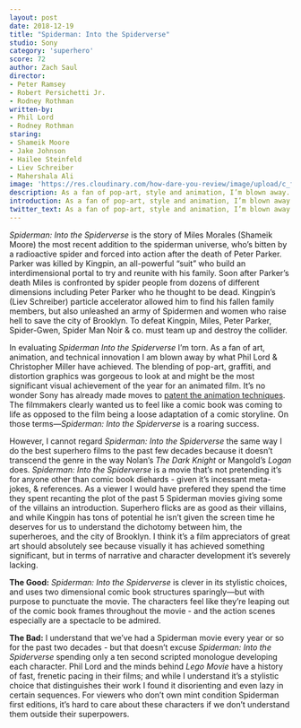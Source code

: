 ```yaml
---
layout: post
date: 2018-12-19
title: "Spiderman: Into the Spiderverse"
studio: Sony
category: 'superhero'
score: 72
author: Zach Saul
director: 
- Peter Ramsey
- Robert Persichetti Jr.
- Rodney Rothman
written-by: 
- Phil Lord 
- Rodney Rothman
staring:
- Shameik Moore
- Jake Johnson
- Hailee Steinfeld
- Liev Schreiber
- Mahershala Ali
image: 'https://res.cloudinary.com/how-dare-you-review/image/upload/c_fill,h_399,w_760/v1529979103/spiderman-into-the-spiderverse.jpg'
description: As a fan of pop-art, style and animation, I’m blown away. As a fan of cohesive narrative and character development I’m left disappointed at what could have been.   
introduction: As a fan of pop-art, style and animation, I’m blown away. As a fan of cohesive narrative and character development I’m left disappointed at what could have been.  
twitter_text: As a fan of pop-art, style and animation, I’m blown away. As a fan of cohesive narrative and character development I’m left disappointed at what could have been.
---
```




*Spiderman: Into the Spiderverse* is the story of Miles Morales (Shameik Moore) the most recent addition to the spiderman universe, who’s bitten by a radioactive spider and forced into action after the death of Peter Parker. Parker was killed by Kingpin, an all-powerful “suit” who build an interdimensional portal to try and reunite with his family. Soon after Parker’s death Miles is confronted by spider people from dozens of different dimensions including Peter Parker who he thought to be dead. Kingpin’s (Liev Schreiber) particle accelerator allowed him to find his fallen family members, but also unleashed an army of Spidermen and women who raise hell to save the city of Brooklyn. To defeat Kingpin, Miles, Peter Parker, Spider-Gwen, Spider Man Noir & co. must team up and destroy the collider.

In evaluating *Spiderman Into the Spiderverse* I’m torn. As a fan of art, animation, and technical innovation I am blown away by what Phil Lord & Christopher Miller have achieved. The blending of pop-art, graffiti, and distortion graphics was gorgeous to look at and might be the most significant visual achievement of the year for an animated film. It’s no wonder Sony has already made moves to [patent the animation techniques](https://www.complex.com/pop-culture/2018/12/sony-wants-to-patent-animation-tech-in-spider-man). The filmmakers clearly wanted us to feel like a comic book was coming to life as opposed to the film being a loose adaptation of a comic storyline. On those terms—*Spiderman: Into the Spiderverse* is a roaring success. 

However, I cannot regard *Spiderman: Into the Spiderverse* the same way I do the best superhero films to the past few decades because it doesn’t transcend the genre in the way Nolan’s *The Dark Knight* or Mangold’s *Logan* does. *Spiderman: Into the Spiderverse* is a movie that’s not pretending it’s for anyone other than comic book diehards - given it’s incessant meta-jokes, & references. As a viewer I would have prefered they spend the time they spent recanting the plot of the past 5 Spiderman movies giving some of the villains an introduction. Superhero flicks are as good as their villains, and while Kingpin has tons of potential he isn’t given the screen time he deserves for us to understand the dichotomy between him, the superheroes, and the city of Brooklyn. I think it’s a film appreciators of great art should absolutely see because visually it has achieved something significant, but in terms of narrative and character development it’s severely lacking. 

**The Good:** *Spiderman: Into the Spiderverse* is clever in its stylistic choices, and uses two dimensional comic book structures sparingly—but with purpose to punctuate the movie. The characters feel like they’re leaping out of the comic book frames throughout the movie - and the action scenes especially are a spectacle to be admired. 

**The Bad:** I understand that we’ve had a Spiderman movie every year or so for the past two decades - but that doesn’t excuse *Spiderman: Into the Spiderverse* spending only a ten second scripted monologue developing each character. Phil Lord and the minds behind *Lego Movie* have a history of fast, frenetic pacing in their films; and while I understand it’s a stylistic choice that distinguishes their work I found it disorienting and even lazy in certain sequences. For viewers who don’t own mint condition Spiderman first editions, it’s hard to care about these characters if  we don’t understand them outside their superpowers.  